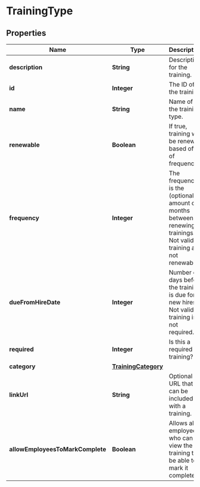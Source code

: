 

# TrainingType


## Properties

| Name | Type | Description | Notes |
|------------ | ------------- | ------------- | -------------|
|**description** | **String** | Description for the training. |  [optional] |
|**id** | **Integer** | The ID of the training |  [optional] |
|**name** | **String** | Name of the training type. |  [optional] |
|**renewable** | **Boolean** | If true, training will be renewed based off of frequency. |  [optional] |
|**frequency** | **Integer** | The frequency is the (optional) amount of months between renewing trainings. Not valid if training are not renewable. |  [optional] |
|**dueFromHireDate** | **Integer** | Number of days before the training is due for new hires. Not valid if training is not required. |  [optional] |
|**required** | **Integer** | Is this a required training? |  [optional] |
|**category** | [**TrainingCategory**](TrainingCategory.md) |  |  [optional] |
|**linkUrl** | **String** | Optional URL that can be included with a training. |  [optional] |
|**allowEmployeesToMarkComplete** | **Boolean** | Allows all employees who can view the training to be able to mark it complete. |  [optional] |



